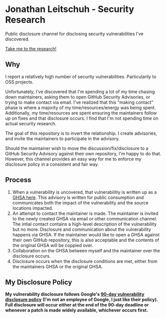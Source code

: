 # Jonathan Leitschuh - Security Research

Public disclosure channel for disclosing security vulnerabilities I've discovered.

[Take me to the research!](https://github.com/JLLeitschuh/security-research/security/advisories)

## Why

I report a relatively high number of security vulnerabilities. Particularily to OSS projects.

Unfortunately, I've discovered that I'm spending a lot of my time chasing down maintainers, asking them to open GitHub Security Advisories, or trying to make contact via email. I've realized that this "making contact" phase is where a majority of my time/resources/energy was being spent. Additionally, my time/resources are spent ensuring the maintainers follow up on fixes and that disclosure occurs. I find that I'm not spending time on actual security research.

The goal of this repository is to invert the relationship. I create advisories, and invite the maintainers to participate in the advisory.

Should the maintainer wish to move the discussion/fix/disclosure to a GitHub Security Advisory against their own repository, I'm happy to do that.
However, this channel provides an easy way for me to enforce my disclosure policy in a consistent and fair way.

## Process

1. When a vulnerability is uncovered, that vulnerabilitiy is written up as a [GHSA here](https://github.com/JLLeitschuh/security-research/security/advisories). This advisory is written for public consumption and communicates both the impact of the vulnerability and the source locations impacted.
2. An attempt to contact the maintainer is made. The maintainer is invited to the newly created GHSA via email or other communication channel. The intial contact contains a high-level description of the vulnerability but no more. Disclosure and communication about the vulnerability happens via GHSA. If the maintainer would like to open a GHSA against their own GitHub repository, this is also acceptable and the contents of the original GHSA will be coppied over.
3. Collaboration on the GHSA between myself and the maintainer over the disclosure occurs.
4. Disclosure occurs when the disclosure conditions are met, either from the maintainers GHSA or the original GHSA.

## My Disclosure Policy

**My vulnerability disclosure follows Google's [90-day vulnerability disclosure policy](https://www.google.com/about/appsecurity/) (I'm not an employee of Google, I just like their policy). Full disclosure will occur either at the end of the 90-day deadline or whenever a patch is made widely available, whichever occurs first.**
